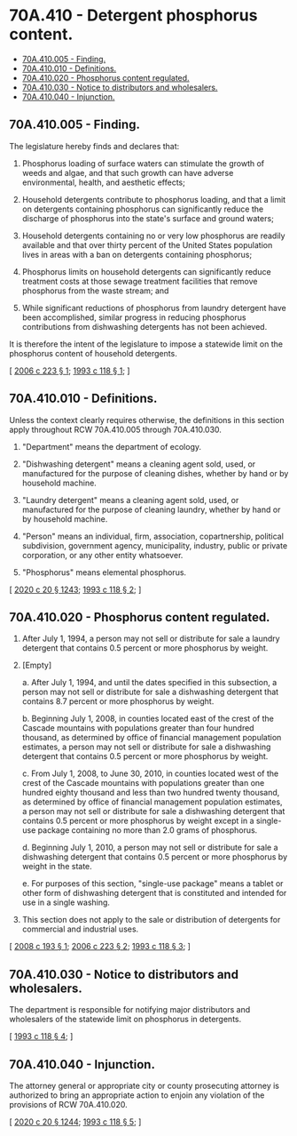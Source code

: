 # 70A.410 - Detergent phosphorus content.
* [70A.410.005 - Finding.](#70a410005---finding)
* [70A.410.010 - Definitions.](#70a410010---definitions)
* [70A.410.020 - Phosphorus content regulated.](#70a410020---phosphorus-content-regulated)
* [70A.410.030 - Notice to distributors and wholesalers.](#70a410030---notice-to-distributors-and-wholesalers)
* [70A.410.040 - Injunction.](#70a410040---injunction)
## 70A.410.005 - Finding.
The legislature hereby finds and declares that:

1. Phosphorus loading of surface waters can stimulate the growth of weeds and algae, and that such growth can have adverse environmental, health, and aesthetic effects;

2. Household detergents contribute to phosphorus loading, and that a limit on detergents containing phosphorus can significantly reduce the discharge of phosphorus into the state's surface and ground waters;

3. Household detergents containing no or very low phosphorus are readily available and that over thirty percent of the United States population lives in areas with a ban on detergents containing phosphorus; 

4. Phosphorus limits on household detergents can significantly reduce treatment costs at those sewage treatment facilities that remove phosphorus from the waste stream; and

5. While significant reductions of phosphorus from laundry detergent have been accomplished, similar progress in reducing phosphorus contributions from dishwashing detergents has not been achieved.

It is therefore the intent of the legislature to impose a statewide limit on the phosphorus content of household detergents.

\[ [2006 c 223 § 1](https://lawfilesext.leg.wa.gov/biennium/2005-06/Pdf/Bills/Session%20Laws/House/2322.SL.pdf?cite=2006%20c%20223%20§%201); [1993 c 118 § 1](https://lawfilesext.leg.wa.gov/biennium/1993-94/Pdf/Bills/Session%20Laws/Senate/5320-S.SL.pdf?cite=1993%20c%20118%20§%201); \]

## 70A.410.010 - Definitions.
Unless the context clearly requires otherwise, the definitions in this section apply throughout RCW 70A.410.005 through 70A.410.030.

1. "Department" means the department of ecology.

2. "Dishwashing detergent" means a cleaning agent sold, used, or manufactured for the purpose of cleaning dishes, whether by hand or by household machine.

3. "Laundry detergent" means a cleaning agent sold, used, or manufactured for the purpose of cleaning laundry, whether by hand or by household machine.

4. "Person" means an individual, firm, association, copartnership, political subdivision, government agency, municipality, industry, public or private corporation, or any other entity whatsoever.

5. "Phosphorus" means elemental phosphorus.

\[ [2020 c 20 § 1243](https://lawfilesext.leg.wa.gov/biennium/2019-20/Pdf/Bills/Session%20Laws/House/2246-S.SL.pdf?cite=2020%20c%2020%20§%201243); [1993 c 118 § 2](https://lawfilesext.leg.wa.gov/biennium/1993-94/Pdf/Bills/Session%20Laws/Senate/5320-S.SL.pdf?cite=1993%20c%20118%20§%202); \]

## 70A.410.020 - Phosphorus content regulated.
1. After July 1, 1994, a person may not sell or distribute for sale a laundry detergent that contains 0.5 percent or more phosphorus by weight.

2. [Empty]

   a. After July 1, 1994, and until the dates specified in this subsection, a person may not sell or distribute for sale a dishwashing detergent that contains 8.7 percent or more phosphorus by weight.

   b. Beginning July 1, 2008, in counties located east of the crest of the Cascade mountains with populations greater than four hundred thousand, as determined by office of financial management population estimates, a person may not sell or distribute for sale a dishwashing detergent that contains 0.5 percent or more phosphorus by weight.

   c. From July 1, 2008, to June 30, 2010, in counties located west of the crest of the Cascade mountains with populations greater than one hundred eighty thousand and less than two hundred twenty thousand, as determined by office of financial management population estimates, a person may not sell or distribute for sale a dishwashing detergent that contains 0.5 percent or more phosphorus by weight except in a single-use package containing no more than 2.0 grams of phosphorus.

   d. Beginning July 1, 2010, a person may not sell or distribute for sale a dishwashing detergent that contains 0.5 percent or more phosphorus by weight in the state.

   e. For purposes of this section, "single-use package" means a tablet or other form of dishwashing detergent that is constituted and intended for use in a single washing.

3. This section does not apply to the sale or distribution of detergents for commercial and industrial uses.

\[ [2008 c 193 § 1](https://lawfilesext.leg.wa.gov/biennium/2007-08/Pdf/Bills/Session%20Laws/House/2263.SL.pdf?cite=2008%20c%20193%20§%201); [2006 c 223 § 2](https://lawfilesext.leg.wa.gov/biennium/2005-06/Pdf/Bills/Session%20Laws/House/2322.SL.pdf?cite=2006%20c%20223%20§%202); [1993 c 118 § 3](https://lawfilesext.leg.wa.gov/biennium/1993-94/Pdf/Bills/Session%20Laws/Senate/5320-S.SL.pdf?cite=1993%20c%20118%20§%203); \]

## 70A.410.030 - Notice to distributors and wholesalers.
The department is responsible for notifying major distributors and wholesalers of the statewide limit on phosphorus in detergents.

\[ [1993 c 118 § 4](https://lawfilesext.leg.wa.gov/biennium/1993-94/Pdf/Bills/Session%20Laws/Senate/5320-S.SL.pdf?cite=1993%20c%20118%20§%204); \]

## 70A.410.040 - Injunction.
The attorney general or appropriate city or county prosecuting attorney is authorized to bring an appropriate action to enjoin any violation of the provisions of RCW 70A.410.020.

\[ [2020 c 20 § 1244](https://lawfilesext.leg.wa.gov/biennium/2019-20/Pdf/Bills/Session%20Laws/House/2246-S.SL.pdf?cite=2020%20c%2020%20§%201244); [1993 c 118 § 5](https://lawfilesext.leg.wa.gov/biennium/1993-94/Pdf/Bills/Session%20Laws/Senate/5320-S.SL.pdf?cite=1993%20c%20118%20§%205); \]

